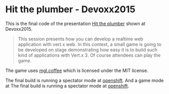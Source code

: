# Hit the plumber - Devoxx2015

This is the final code of the presentation [Hit the plumber](http://cfp.devoxx.be/2015/talk/ZEG-4288/Hit_the_plumber_-_develop_a_realtime_web_application_with_vert.x_3) shown at Devoxx2015.

> This session presents how you can develop a realtime web application with vert.x web. In this context, a small game is going to be developed on stage demonstrating how easy it is to build such kind of applications with Vert.x 3. Of course attendees can play the game.

The game uses [mgl.coffee](https://github.com/abagames/mgl.coffee) which is licensed under the MIT license.

The final build is running a spectator mode at [openshift](http://hittheplumber-vertxdemos.rhcloud.com/).
And a game mode at The final build is running a spectator mode at [openshift](http://hittheplumber-vertxdemos.rhcloud.com/game).
